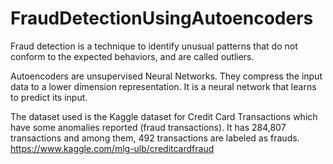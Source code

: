 # FraudDetectionUsingAutoencoders
Fraud detection is a technique to identify unusual patterns that do not conform to the expected behaviors, and are called outliers.

Autoencoders are unsupervised Neural Networks. They compress the input data to a lower dimension representation. It is a neural network that learns to predict its input. 

The dataset used is the Kaggle dataset for Credit Card Transactions which have some anomalies reported (fraud transactions). It has 284,807 transactions and among them, 492 transactions are labeled as frauds.
https://www.kaggle.com/mlg-ulb/creditcardfraud

